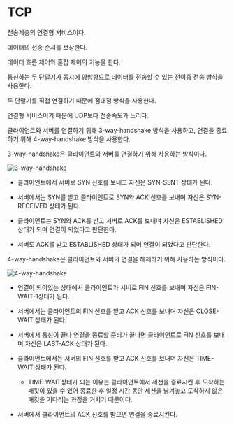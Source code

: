 <h1>TCP</h1>

전송계층의 연결형 서비스이다.

데이터의 전송 순서를 보장한다.

데이터 흐름 제어와 혼잡 제어의 기능을 한다.

통신하는 두 단말기가 동시에 양방향으로 데이터를 전송할 수 있는 전이중 전송 방식을 사용한다.

두 단말기를 직접 연결하기 때문에 점대점 방식을 사용한다.

연결형 서비스이기 때문에 UDP보다 전송속도가 느리다.

클라이언트와 서버를 연결하기 위해 3-way-handshake 방식을 사용하고, 연결을 종료하기 위해 4-way-handshake 방식을 사용한다.

3-way-handshake은 클라이언트와 서버를 연결하기 위해 사용하는 방식이다.

![3-way-handshake](C:\Users\Rave\Desktop\2.png)

- 클라이언트에서 서버로 SYN 신호를 보내고 자신은 SYN-SENT 상태가 된다.

- 서버에서는 SYN를 받고 클라이언트로 SYN와 ACK 신호를 보내며 자신은 SYN-RECEIVED 상태가 된다.

- 클라이언트는 SYN와 ACK를 받고 서버로 ACK를 보내며 자신은 ESTABLISHED 상태가 되며 연결이 되었다고 판단한다.

- 서버도 ACK를 받고 ESTABLISHED 상태가 되며 연결이 되었다고 판단한다.



4-way-handshake은 클라이언트와 서버의 연결을 해제하기 위해 사용하는 방식이다.

![4-way-handshake](C:\Users\Rave\Desktop\3.png)

- 연결이 되어있는 상태에서 클라이언트가 서버로 FIN 신호를 보내며 자신은 FIN-WAIT-1상태가 된다.

- 서버에서는 클라이언트의 FIN 신호를 받고 ACK 신호를 보내며 자신은 CLOSE-WAIT 상태가 된다.

- 서버에서 통신이 끝나 연결을 종료할 준비가 끝나면 클라이언트로 FIN 신호를 보내며 자신은 LAST-ACK 상태가 된다.

- 클라이언트에서는 서버의 FIN 신호를 받고 ACK 신호를 보내며 자신은 TIME-WAIT 상태가 된다.
  - TIME-WAIT상태가 되는 이유는 클라이언트에서 세션을 종료시킨 후 도착하는 패킷이 있을 수 있어 종료한 후 일정 시간 동안 세션을 남겨놓고 도착하지 않은 패킷을 기다리는 과정을 거치기 때문이다.

- 서버에서 클라이언트의 ACK 신호를 받으면 연결을 종료시킨다.